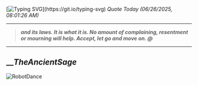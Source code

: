 [![Typing SVG](https://readme-typing-svg.herokuapp.com?font=Press+Start+2P&color=C2F784&size=35&width=900&height=100&lines=Hello+World%2C+I'm+Hung+!)](https://git.io/typing-svg) 
_Quote Today (06/26/2025, 08:01:26 AM)_
___
>**_and its laws. It is what it is. No amount of complaining, resentment or mourning will help. Accept, let go and move on. @_**
___

## __**_TheAncientSage_**

![RobotDance](src/assets/images/robot-dancing-dribble.gif?style=center)
